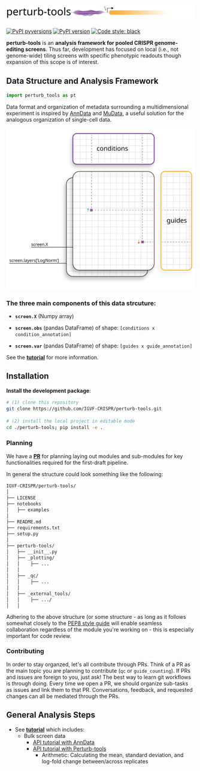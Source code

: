 # ![perturb-tools_logo](docs/images/perturb_tools_logo.svg)

[![PyPI pyversions](https://img.shields.io/pypi/pyversions/perturb-tools.svg)](https://pypi.python.org/pypi/perturb-tools/)
[![PyPI version](https://badge.fury.io/py/perturb-tools.svg)](https://badge.fury.io/py/perturb-tools)
[![Code style: black](https://img.shields.io/badge/code%20style-black-000000.svg)](https://github.com/psf/black)

**perturb-tools** is an **analysis framework for pooled CRISPR genome-editing screens**. Thus far, development has focused on local (i.e., not genome-wide) tiling screens with specific phenotypic readouts though expansion of this scope is of interest. 




## Data Structure and Analysis Framework

```python
import perturb_tools as pt

```

Data format and organization of metadata surrounding a multidimensional experiment is inspired by [AnnData](https://anndata.readthedocs.io/en/stable/) and [MuData](https://mudata.readthedocs.io/en/latest/), a useful solution for the analogous organization of single-cell data.
<br></br>
<img src="docs/images/screendata.svg" width="600"/>

### The three main components of this data strcuture:

* **`screen.X`** (Numpy array)

* **`screen.obs`** (pandas DataFrame) of shape: `[conditions x condition_annotation]`

* **`screen.var`** (pandas DataFrame) of shape: `[guides x guide_annotation]`

See the [**tutorial**](notebooks/bulk/basic_api_demo.ipynb) for more information.


## Installation

**Install the development package**:
```BASH
# (1) clone this repository
git clone https://github.com/IGVF-CRISPR/perturb-tools.git

# (2) install the local project in editable mode
cd ./perturb-tools; pip install -e .
```


### Planning

We have a **[PR](https://github.com/IGVF-CRISPR/perturb-tools/pull/2)** for planning laying out modules and sub-modules for key functionalities required for the first-draft pipeline.

In general the structure could look something like the following:

```
IGVF-CRISPR/perturb-tools/
│
├── LICENSE
├── notebooks
│   ├── examples
│   
├── README.md
├── requirements.txt
├── setup.py
│
├── perturb-tools/
│   ├── __init__.py  
│   ├── _plotting/
│   │    ├── ...
│   │    
│   ├── _qc/
│   │    ├── ...
│   │     
│   ├── _external_tools/
│   │    ├── .../
│   │    
```

Adhering to the above structure (or some structure - as long as it follows somewhat closely to the [PEP8 style guide](https://www.python.org/dev/peps/pep-0008/) will enable seamless collaboration regardless of the module you're working on - this is especially important for code review. 

### Contributing

In order to stay organzed, let's all contribute through PRs. Think of a PR as the main topic you are planning to contribute (`qc` or `guide_counting`). If PRs and issues are foreign to you, just ask! The best way to learn git workflows is through doing. Every time we open a PR, we should organize sub-tasks as issues and link them to that PR. Conversations, feedback, and requested changes can all be mediated through the PRs. 

## General Analysis Steps
* See [**tutorial**](perturb_tools/notebooks) which includes:
  * Bulk screen data
    * [API tutorial with AnnData](perturb_tools/notebooks/anndata_demo.ipynb)
    * [API tutorial with Perturb-tools](perturb_tools/notebooks/bulk/basic_api_demo.ipynb)
      * Arithmetic: Calculating the mean, standard deviation, and log-fold change between/across replicates

